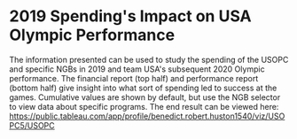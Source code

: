 # 2019 Spending's Impact on USA Olympic Performance
  The information presented can be used to study the spending of the USOPC and specific NGBs in 2019 and team USA's subsequent 2020 Olympic performance. The financial report (top half) and performance report (bottom half) give insight into what sort of spending led to success at the games. Cumulative values are shown by default, but use the NGB selector to view data about specific programs.
The end result can be viewed here: https://public.tableau.com/app/profile/benedict.robert.huston1540/viz/USOPC5/USOPC 
